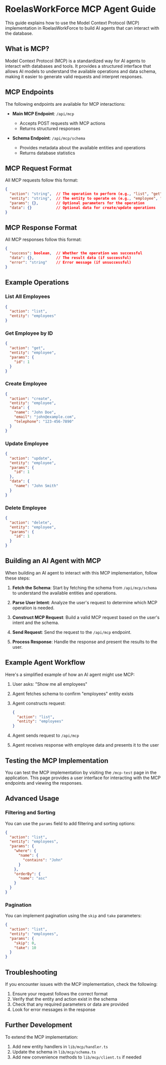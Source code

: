 # RoelasWorkForce MCP Agent Guide

This guide explains how to use the Model Context Protocol (MCP) implementation in RoelasWorkForce to build AI agents that can interact with the database.

## What is MCP?

Model Context Protocol (MCP) is a standardized way for AI agents to interact with databases and tools. It provides a structured interface that allows AI models to understand the available operations and data schema, making it easier to generate valid requests and interpret responses.

## MCP Endpoints

The following endpoints are available for MCP interactions:

- **Main MCP Endpoint**: `/api/mcp`
  - Accepts POST requests with MCP actions
  - Returns structured responses

- **Schema Endpoint**: `/api/mcp/schema`
  - Provides metadata about the available entities and operations
  - Returns database statistics

## MCP Request Format

All MCP requests follow this format:

```json
{
  "action": "string",  // The operation to perform (e.g., "list", "get", "create")
  "entity": "string",  // The entity to operate on (e.g., "employee", "employees")
  "params": {},        // Optional parameters for the operation
  "data": {}           // Optional data for create/update operations
}
```

## MCP Response Format

All MCP responses follow this format:

```json
{
  "success": boolean,  // Whether the operation was successful
  "data": {},          // The result data (if successful)
  "error": "string"    // Error message (if unsuccessful)
}
```

## Example Operations

### List All Employees

```json
{
  "action": "list",
  "entity": "employees"
}
```

### Get Employee by ID

```json
{
  "action": "get",
  "entity": "employee",
  "params": {
    "id": 1
  }
}
```

### Create Employee

```json
{
  "action": "create",
  "entity": "employee",
  "data": {
    "name": "John Doe",
    "email": "john@example.com",
    "telephone": "123-456-7890"
  }
}
```

### Update Employee

```json
{
  "action": "update",
  "entity": "employee",
  "params": {
    "id": 1
  },
  "data": {
    "name": "John Smith"
  }
}
```

### Delete Employee

```json
{
  "action": "delete",
  "entity": "employee",
  "params": {
    "id": 1
  }
}
```

## Building an AI Agent with MCP

When building an AI agent to interact with this MCP implementation, follow these steps:

1. **Fetch the Schema**: Start by fetching the schema from `/api/mcp/schema` to understand the available entities and operations.

2. **Parse User Intent**: Analyze the user's request to determine which MCP operation is needed.

3. **Construct MCP Request**: Build a valid MCP request based on the user's intent and the schema.

4. **Send Request**: Send the request to the `/api/mcp` endpoint.

5. **Process Response**: Handle the response and present the results to the user.

## Example Agent Workflow

Here's a simplified example of how an AI agent might use MCP:

1. User asks: "Show me all employees"

2. Agent fetches schema to confirm "employees" entity exists

3. Agent constructs request:
   ```json
   {
     "action": "list",
     "entity": "employees"
   }
   ```

4. Agent sends request to `/api/mcp`

5. Agent receives response with employee data and presents it to the user

## Testing the MCP Implementation

You can test the MCP implementation by visiting the `/mcp-test` page in the application. This page provides a user interface for interacting with the MCP endpoints and viewing the responses.

## Advanced Usage

### Filtering and Sorting

You can use the `params` field to add filtering and sorting options:

```json
{
  "action": "list",
  "entity": "employees",
  "params": {
    "where": {
      "name": {
        "contains": "John"
      }
    },
    "orderBy": {
      "name": "asc"
    }
  }
}
```

### Pagination

You can implement pagination using the `skip` and `take` parameters:

```json
{
  "action": "list",
  "entity": "employees",
  "params": {
    "skip": 0,
    "take": 10
  }
}
```

## Troubleshooting

If you encounter issues with the MCP implementation, check the following:

1. Ensure your request follows the correct format
2. Verify that the entity and action exist in the schema
3. Check that any required parameters or data are provided
4. Look for error messages in the response

## Further Development

To extend the MCP implementation:

1. Add new entity handlers in `lib/mcp/handler.ts`
2. Update the schema in `lib/mcp/schema.ts`
3. Add new convenience methods to `lib/mcp/client.ts` if needed 